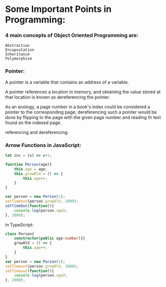 # Some Important Points in Programming:

### 4 main concepts of Object Oriented Programming are:
    Abstraction
    Encapsulation
    Inheritance
    Polymorphism


### Pointer:
A pointer is a variable that contains an address of a variable.

A pointer references a location in memory, and obtaining the value stored at that location is known as dereferencing the pointer.

As an anology, a page number in a book's index could be considered a pointer to the corresponding page; dereferencing such a pointer would be done by flipping to the page with the given page number and reading th text found on the indexed page.

referencing and dereferencing


### Arrow Functions in JavaScript:
```JavaScript
let inc = (x) => x+1;

function Person(age){
    this.age = age;
    this.growOld = () => {
        this.age++;
    }
}

var person = new Person(1);
setTimeout(person.growOld, 1000);
setTimeOut(function(){
    console.log(person.age);
}, 2000);
```

in TypeScript:

```TypeScript
class Person{
    constructor(public age:number){}
    growOld = () => {
        this.age++;
    }
}
var person = new Person(1);
setTimeout(person.growOld, 1000);
setTimeout(function(){
    console.log(person.age);
}, 2000);
```